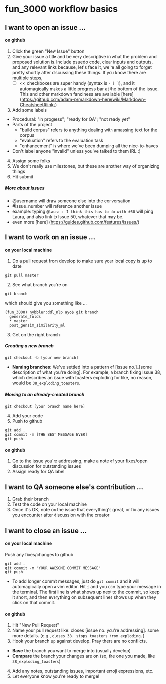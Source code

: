 # fun_3000 workflow basics

## I want to open an issue ...
#### on github
1. Click the green "New Issue" button
2. Give your issue a title and be very descriptive in what the problem and proposed solution is. Include psuedo code, clear inputs and outputs, and any relevant links because, let's face it, we're all going to forget pretty shortly after discussing these things. If you know there are multiple steps,
   - [ ] << checkboxes are super handy (syntax is ` - [ ] `), and it automagically makes a little progress bar at the bottom of the issue. This and other markdown fanciness are available [here] (https://github.com/adam-p/markdown-here/wiki/Markdown-Cheatsheet#links)
3. Add some labels
  * Procedural: "in progress"; "ready for QA"; "not ready yet"
  * Parts of the project
      * "build corpus" refers to anything dealing with amassing text for the corpus
      * "evaluation" refers to the evaluation task
      * "enhancement" is where we've been dumping all the nice-to-haves
  * Don't label anyone "invalid" unless you've talked to them IRL :)
4. Assign some folks
5. We don't really use milestones, but these are another way of organizing things
6. Hit submit

##### More about issues
  * @username will draw someone else into the conversation
  * #issue_number will reference another issue
  * example: typing `@laura : I think this has to do with #50` will ping Laura, and also link to Issue 50, whatever that may be.
  * even more [here] (https://guides.github.com/features/issues/)

## I want to work on an issue ...

#### on your local machine
1. Do a pull request from develop to make sure your local copy is up to date
 ```
 git pull master
 ```

2. See what branch you're on
```
git branch
```

which should give you something like ...
```
(fun_3000) nybbler:ddl_nlp ayo$ git branch
  generate_folds
  * master
  post_gensim_similarity_ml
```

3. Get on the right branch

##### Creating a new branch
```
git checkout -b [your new branch]
```
* **Naming branches:** We've settled into a pattern of [issue no.]_[some description of what you're doing]. For example, a branch fixing Issue 38, which describes an issue with toasters exploding for like, no reason, would be `38_exploding_toasters`.

##### Moving to an already-created branch
```
git checkout [your branch name here]
```

4. Add your code
5. Push to github
```
git add .
git commit -m [THE BEST MESSAGE EVER]
git push
```

#### on github
1. Go to the issue you're addressing, make a note of your fixes/open discussion for outstanding issues
2. Assign ready for QA label


## I want to QA someone else's contribution ...
1. Grab their branch
2. Test the code on your local machine
3. Once it's OK, note on the issue that everything's great, or fix any issues you encounter after discussion with the creator

## I want to close an issue ...
#### on your local machine
Push any fixes/changes to github
```
git add .
git commit -m "YOUR AWESOME COMMIT MESSAGE"
git push
```
* To add longer commit messages, just do `git commit` and it will automagically open a vim editor. Hit `i` and you can type your message in the terminal. The first line is what shows up next to the commit, so keep it short, and then everything on subsequent lines shows up when they click on that commit.

#### on github
1. Hit "New Pull Request"
2. Name your pull request like: closes [issue no. you're addressing]. some more details. (e.g., `closes 38. stops toasters from exploding.`)
3. Hook your branch up against develop. Pray there are no conflicts.
* **Base** the branch you want to merge into (usually develop)
* **Compare** the branch your changes are on (so, the one you made, like `38_exploding_toasters`)
4. Add any notes, outstanding issues, important emoji expressions, etc. 
5. Let everyone know you're ready to merge!
